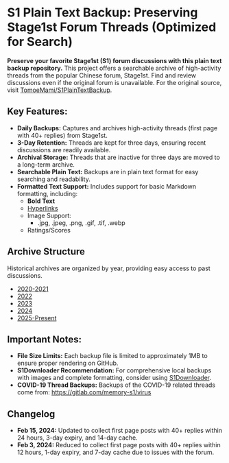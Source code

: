 # S1 Plain Text Backup: Preserving Stage1st Forum Threads (Optimized for Search)

**Preserve your favorite Stage1st (S1) forum discussions with this plain text backup repository.** This project offers a searchable archive of high-activity threads from the popular Chinese forum, Stage1st. Find and review discussions even if the original forum is unavailable.  For the original source, visit [TomoeMami/S1PlainTextBackup](https://github.com/TomoeMami/S1PlainTextBackup).

## Key Features:

*   **Daily Backups:** Captures and archives high-activity threads (first page with 40+ replies) from Stage1st.
*   **3-Day Retention:** Threads are kept for three days, ensuring recent discussions are readily available.
*   **Archival Storage:** Threads that are inactive for three days are moved to a long-term archive.
*   **Searchable Plain Text:** Backups are in plain text format for easy searching and readability.
*   **Formatted Text Support:** Includes support for basic Markdown formatting, including:
    *   **Bold Text**
    *   [Hyperlinks](https://example.com)
    *   Image Support:
        *   .jpg, .jpeg, .png, .gif, .tif, .webp
    *   Ratings/Scores

## Archive Structure

Historical archives are organized by year, providing easy access to past discussions.

*   [2020-2021](https://github.com/TomoeMami/S1PlainTextArchive2021)
*   [2022](https://github.com/TomoeMami/S1PlainTextArchive2022)
*   [2023](https://github.com/TomoeMami/S1PlainTextArchive2023)
*   [2024](https://github.com/TomoeMami/S1PlainTextArchive2024)
*   [2025-Present](https://github.com/TomoeMami/S1PlainTextArchive2025)

## Important Notes:

*   **File Size Limits:** Each backup file is limited to approximately 1MB to ensure proper rendering on GitHub.
*   **S1Downloader Recommendation:** For comprehensive local backups with images and complete formatting, consider using [S1Downloader](https://github.com/shuangluoxss/Stage1st-downloader).
*   **COVID-19 Thread Backups:** Backups of the COVID-19 related threads come from: https://gitlab.com/memory-s1/virus

## Changelog

*   **Feb 15, 2024:** Updated to collect first page posts with 40+ replies within 24 hours, 3-day expiry, and 14-day cache.
*   **Feb 3, 2024:** Reduced to collect first page posts with 40+ replies within 12 hours, 1-day expiry, and 7-day cache due to issues with the forum.